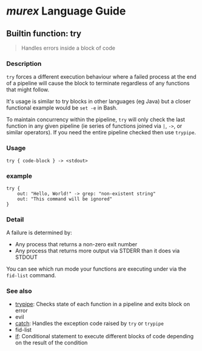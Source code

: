 # _murex_ Language Guide

## Builtin function: try

> Handles errors inside a block of code

### Description

`try` forces a different execution behaviour where a failed process at the end
of a pipeline will cause the block to terminate regardless of any functions that
might follow.

It's usage is similar to try blocks in other languages (eg Java) but a closer
functional example would be `set -e` in Bash.

To maintain concurrency within the pipeline, `try` will only check the last
function in any given pipeline (ie series of functions joined via `|`, `->`, or
similar operators). If you need the entire pipeline checked then use `trypipe`.

### Usage

    try { code-block } -> <stdout>

### example

    try {
        out: "Hello, World!" -> grep: "non-existent string"
        out: "This command will be ignored"
    }

### Detail

A failure is determined by:

* Any process that returns a non-zero exit number
* Any process that returns more output via STDERR than it does via STDOUT

You can see which run mode your functions are executing under via the `fid-list`
command.

### See also

* [trypipe](trypipe.md): Checks state of each function in a pipeline and exits block on error
* evil
* [catch](catch.md): Handles the exception code raised by `try` or `trypipe`
* fid-list
* [if](if.md): Conditional statement to execute different blocks of code depending on the
result of the condition

